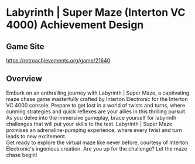 # Labyrinth | Super Maze (Interton VC 4000) Achievement Design
## Game Site
https://retroachievements.org/game/21640
## Overview
Embark on an enthralling journey with Labyrinth | Super Maze, a captivating maze chase game masterfully crafted by Interton Electronic for the Interton VC 4000 console. Prepare to get lost in a world of twists and turns, where cunning strategies and quick reflexes are your allies in this thrilling pursuit.<br>
As you delve into the immersive gameplay, brace yourself for labyrinth challenges that will put your skills to the test. Labyrinth | Super Maze promises an adrenaline-pumping experience, where every twist and turn leads to new excitement.<br>
Get ready to explore the virtual maze like never before, courtesy of Interton Electronic's ingenious creation. Are you up for the challenge? Let the maze chase begin!